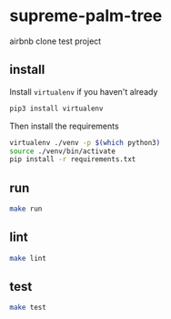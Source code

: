 # supreme-palm-tree

airbnb clone test project

## install

Install `virtualenv` if you haven't already

```bash
pip3 install virtualenv
```

Then install the requirements

```bash
virtualenv ./venv -p $(which python3)
source ./venv/bin/activate
pip install -r requirements.txt
```

## run

```bash
make run
```

## lint

```bash
make lint
```

## test

```bash
make test
```
